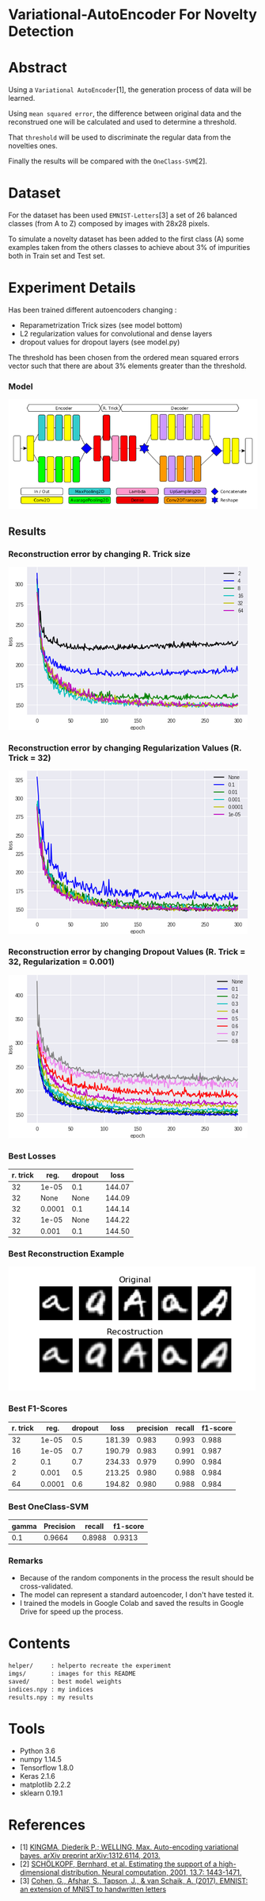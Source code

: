 # Variational-AutoEncoder For Novelty Detection

# Abstract
Using a `Variational AutoEncoder`[1], the generation process of data will be learned.

Using `mean squared error`, the difference between original data and the reconstrued one will be calculated and used to determine a threshold.

That `threshold` will be used to discriminate the regular data from the novelties ones.

Finally the results will be compared with the `OneClass-SVM`[2].

# Dataset
For the dataset has been used `EMNIST-Letters`[3] a set of 26 balanced classes (from A to Z) composed by images with 28x28 pixels.

To simulate a novelty dataset has been added to the first class (A) some examples taken from the others classes to achieve about 3% of impurities both in Train set and Test set.

# Experiment Details
Has been trained different autoencoders changing :
- Reparametrization Trick sizes (see model bottom)
- L2 regularization values for convolutional and dense layers
- dropout values for dropout layers (see model.py)

The threshold has been chosen from the ordered mean squared errors vector such that there are about 3% elements greater than the threshold.

### Model
![model](imgs/vae.png)

## Results
### Reconstruction error by changing R. Trick size
![reparametrization trick](imgs/hids.png)

### Reconstruction error by changing Regularization Values (R. Trick = 32)
![regularization](imgs/H32.png)

### Reconstruction error by changing Dropout Values (R. Trick = 32, Regularization = 0.001)
![dropout](imgs/H32_R001.png)

### Best Losses
r. trick | reg. | dropout | loss  
-------- | ---- | ------- | ----
32 | 1e-05 | 0.1    | 144.07
32 | None | None | 144.09
32 | 0.0001 | 0.1   | 144.14
32 | 1e-05 |  None | 144.22
32 | 0.001 | 0.1 | 144.50

### Best Reconstruction Example
![best reconstruction](imgs/best_rec.png)

### Best F1-Scores
r. trick | reg. | dropout | loss | precision | recall | f1-score 
-------- | ---- | ------- | ---- | --------- | ------ | --------
32 | 1e-05 | 0.5    |  181.39  |  0.983  |  0.993  |  0.988  
16 | 1e-05 | 0.7    |  190.79  |  0.983  |  0.991  |  0.987  
2 | 0.1 | 0.7      |  234.33  |  0.979  |  0.990  |  0.984  
2 | 0.001 | 0.5    |  213.25  |  0.980  |  0.988  |  0.984 
64 | 0.0001 | 0.6   |  194.82  |  0.980  |  0.988  |  0.984 

### Best OneClass-SVM
gamma |  Precision | recall | f1-score
----- |  --------- | ------ | --------
0.1   |    0.9664  | 0.8988 |  0.9313 

### Remarks
- Because of the random components in the process the result should be cross-validated.
- The model can represent a standard autoencoder, I don't have tested it.
- I trained the models in Google Colab and saved the results in Google Drive for speed up the process.

# Contents
```
helper/     : helperto recreate the experiment
imgs/       : images for this README
saved/      : best model weights
indices.npy : my indices 
results.npy : my results
```

# Tools
- Python 3.6
- numpy 1.14.5
- Tensorflow 1.8.0
- Keras 2.1.6
- matplotlib 2.2.2
- sklearn 0.19.1

# References
- [1] [KINGMA, Diederik P.; WELLING, Max. Auto-encoding variational bayes. arXiv preprint arXiv:1312.6114, 2013.](https://arxiv.org/pdf/1312.6114.pdf)
- [2] [SCHÖLKOPF, Bernhard, et al. Estimating the support of a high-dimensional distribution. Neural computation, 2001, 13.7: 1443-1471.](https://www.mitpressjournals.org/doi/pdfplus/10.1162/089976601750264965)
- [3] [Cohen, G., Afshar, S., Tapson, J., & van Schaik, A. (2017). EMNIST: an extension of MNIST to handwritten letters](https://www.nist.gov/itl/iad/image-group/emnist-dataset)
